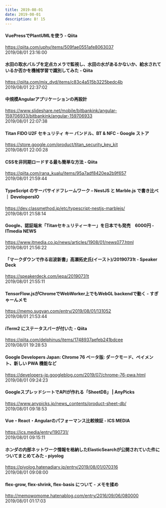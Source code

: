 ```yaml
---
title: 2019-08-01
date: 2019-08-01
description: B! 15
---
```


#### VuePressでPlantUMLを使う - Qiita
https://qiita.com/uphy/items/509fae0551afe8063037<br>
2019/08/01 23:16:00<br>


#### 水田の取水バルブを定点カメラで監視し、水田の水があるかないか、給水されているか否かを機械学習で識別してみた - Qiita
https://qiita.com/mix_dvd/items/c83c4a515b3225bedc4b<br>
2019/08/01 22:37:02<br>


#### 中規模Angularアプリケーションの再設計
https://www.slideshare.net/mobile/bitbankink/angular-159706933/bitbankink/angular-159706933<br>
2019/08/01 22:07:38<br>


#### Titan FIDO U2F セキュリティ キー バンドル、BT & NFC - Google ストア
https://store.google.com/product/titan_security_key_kit<br>
2019/08/01 22:00:28<br>


#### CSSを非同期ロードする最も簡単な方法 - Qiita
https://qiita.com/rana_kualu/items/95a7adf8420ea2b9f657<br>
2019/08/01 21:59:44<br>


#### TypeScript のサーバサイドフレームワーク – NestJS と Marble.js で書き比べ ｜ DevelopersIO
https://dev.classmethod.jp/etc/typescript-nestjs-marblejs/<br>
2019/08/01 21:58:14<br>


####  Google、認証端末「Titanセキュリティーキー」を日本でも発売　6000円 - ITmedia NEWS
https://www.itmedia.co.jp/news/articles/1908/01/news077.html<br>
2019/08/01 21:56:22<br>


#### 「マークダウンで作る岩波新書」高瀬拓史氏(イースト)/20190731t - Speaker Deck
https://speakerdeck.com/jepa/20190731t<br>
2019/08/01 21:55:11<br>


#### TensorFlow.jsがChromeでWebWorker上でもWebGL backendで動く - すぎゃーんメモ
https://memo.sugyan.com/entry/2019/08/01/131052<br>
2019/08/01 21:53:44<br>


#### iTerm2 にステータスバーが付いた - Qiita
https://qiita.com/delphinus/items/1748937aefeb241bdcee<br>
2019/08/01 19:28:53<br>


#### Google Developers Japan: Chrome 76 ベータ版: ダークモード、ペイメント、新しい PWA 機能など
https://developers-jp.googleblog.com/2019/07/chrome-76-pwa.html<br>
2019/08/01 09:24:23<br>


#### GoogleスプレッドシートでAPIが作れる「SheetDB」 | AnyPicks
https://www.anypicks.jp/news_contents/product-sheet-db/<br>
2019/08/01 09:18:53<br>


#### Vue・React・Angularのパフォーマンス比較検証 - ICS MEDIA
https://ics.media/entry/190731/<br>
2019/08/01 09:15:11<br>


#### ホンダの内部ネットワーク情報を格納したElasticSearchが公開されていた件についてまとめてみた - piyolog
https://piyolog.hatenadiary.jp/entry/2019/08/01/070316<br>
2019/08/01 09:08:00<br>


#### flex-grow, flex-shrink, flex-basis について - メモを揉め
http://memowomome.hatenablog.com/entry/2016/09/06/080000<br>
2019/08/01 01:17:03<br>


